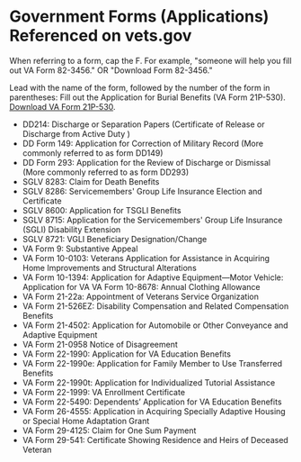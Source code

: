 # Government Forms (Applications) Referenced on vets.gov

When referring to a form, cap the F. For example, "someone will help you fill out VA Form 82-3456." OR "Download Form 82-3456."

Lead with the name of the form, followed by the number of the form in parentheses:
Fill out the Application for Burial Benefits (VA Form 21P-530). [Download VA Form 21P-530](https://www.vba.va.gov/pubs/forms/VBA-21P-530-ARE.pdf).

- DD214: Discharge or Separation Papers (Certificate of Release or Discharge from Active Duty )
- DD Form 149: Application for Correction of Military Record (More commonly referred to as form DD149)
- DD Form 293: Application for the Review of Discharge or Dismissal (More commonly referred to as form DD293)
- SGLV 8283: Claim for Death Benefits
- SGLV 8286: Servicemembers' Group Life Insurance Election and Certificate
- SGLV 8600: Application for TSGLI Benefits
- SGLV 8715: Application for the Servicemembers' Group Life Insurance (SGLI) Disability Extension
- SGLV 8721: VGLI Beneficiary Designation/Change
- VA Form 9: Substantive Appeal
- VA Form 10-0103: Veterans Application for Assistance in Acquiring Home Improvements and Structural Alterations
- VA Form 10-1394: Application for Adaptive Equipment—Motor Vehicle: Application for VA VA Form 10-8678: Annual Clothing Allowance
- VA Form 21-22a: Appointment of Veterans Service Organization
- VA Form 21-526EZ: Disability Compensation and Related Compensation Benefits
- VA Form 21-4502: Application for Automobile or Other Conveyance and Adaptive Equipment
- VA Form 21-0958 Notice of Disagreement
- VA Form 22-1990: Application for VA Education Benefits
- VA Form 22-1990e: Application for Family Member to Use Transferred Benefits
- VA Form 22-1990t: Application for Individualized Tutorial Assistance
- VA Form 22-1999: VA Enrollment Certificate
- VA Form 22-5490: Dependents’ Application for VA Education Benefits
- VA Form 26-4555: Application in Acquiring Specially Adaptive Housing or Special Home Adaptation Grant
- VA Form 29-4125: Claim for One Sum Payment
- VA Form 29-541: Certificate Showing Residence and Heirs of Deceased Veteran
